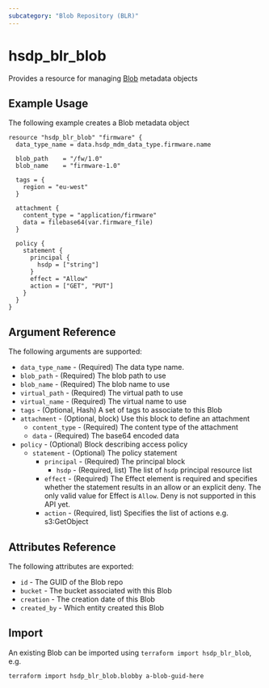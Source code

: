 ```yaml
---
subcategory: "Blob Repository (BLR)"
---
```


# hsdp_blr_blob

Provides a resource for managing [Blob](https://www.hsdp.io/documentation/blob-repository) metadata objects

## Example Usage

The following example creates a Blob metadata object

```hcl
resource "hsdp_blr_blob" "firmware" {
  data_type_name = data.hsdp_mdm_data_type.firmware.name

  blob_path    = "/fw/1.0"
  blob_name    = "firmware-1.0"

  tags = {
    region = "eu-west"
  }
  
  attachment {
    content_type = "application/firmware"  
    data = filebase64(var.firmware_file)
  }
  
  policy {
    statement {
      principal {
        hsdp = ["string"]
      }
      effect = "Allow"
      action = ["GET", "PUT"] 
    }
  }
}
```

## Argument Reference

The following arguments are supported:

* `data_type_name` - (Required) The data type name. 
* `blob_path` - (Required) The blob path to use
* `blob_name` - (Required) The blob name to use
* `virtual_path` - (Required) The virtual path to use
* `virtual_name` - (Required) The virtual name to use
* `tags` - (Optional, Hash) A set of tags to associate to this Blob
* `attachment` - (Optional, block) Use this block to define an attachment
  * `content_type` - (Required) The content type of the attachment
  * `data` - (Required) The base64 encoded data
* `policy` - (Optional) Block describing access policy
  * `statement` - (Optional) The policy statement
    * `principal` - (Required) The principal block
      * `hsdp` - (Required, list) The list of `hsdp` principal resource list
    * `effect` - (Required) The Effect element is required and specifies whether
      the statement results in an allow or an explicit deny. The only valid value for Effect is `Allow`.
      Deny is not supported in this API yet.
    * `action` - (Required, list) Specifies the list of actions e.g. s3:GetObject


## Attributes Reference

The following attributes are exported:

* `id` - The GUID of the Blob repo
* `bucket` - The bucket associated with this Blob
* `creation` - The creation date of this Blob
* `created_by` - Which entity created this Blob

## Import

An existing Blob can be imported using `terraform import hsdp_blr_blob`, e.g.

```bash
terraform import hsdp_blr_blob.blobby a-blob-guid-here
```
